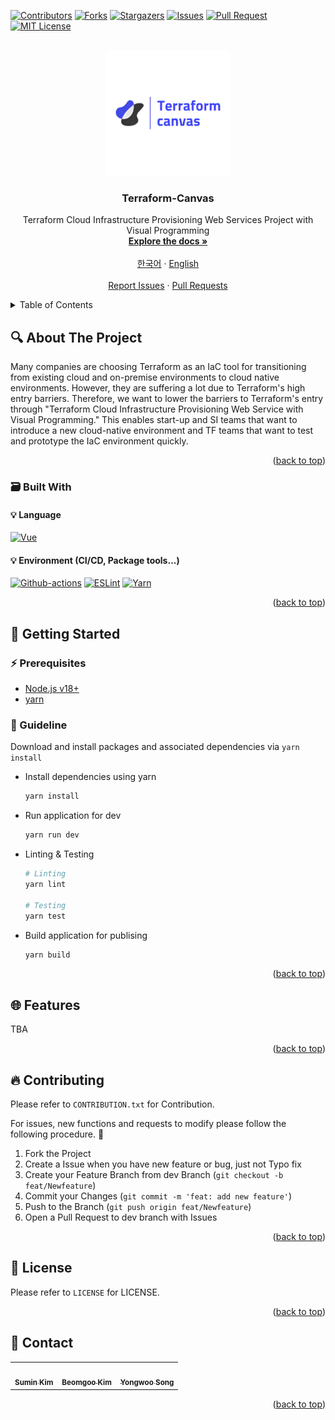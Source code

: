 <!-- Improved compatibility of back to top link: See: https://github.com/othneildrew/Best-README-Template/pull/73 -->
<a name="readme-top"></a>
[![Contributors][contributors-shield]][contributors-url] [![Forks][forks-shield]][forks-url] [![Stargazers][stars-shield]][stars-url] [![Issues][issues-shield]][issues-url] [![Pull Request][pr-shield]][pr-url] [![MIT License][license-shield]][license-url]



<!-- PROJECT LOGO -->
<br />
<div align="center">
  <a href="https://github.com/Terraform-Canvas/front-end">
    <img src="./images/canvas-logo.jpg" alt="Logo" width="200" height="200">
  </a>

<h3 align="center">Terraform-Canvas</h3>

  <p align="center">
    Terraform Cloud Infrastructure Provisioning Web Services Project with Visual Programming
    <br />
    <a href="https://facerain.notion.site/e393c21c423e46318f1dd21a3a9ed428?v=cf7ba34920154548a7d0303f27c7710b&pvs=4"><strong>Explore the docs »</strong></a>
    <br />
    <br />
    <a href="https://github.com/Terraform-Canvas/front-end/blob/main/README_kor.md">한국어</a>
    ·
    <a href="https://github.com/Terraform-Canvas/front-end/blob/main/README.md">English</a>
    <br />
    <br />
    <a href="https://github.com/Terraform-Canvas/front-end/issues">Report Issues</a>
    ·
    <a href="https://github.com/Terraform-Canvas/front-end/pulls">Pull Requests</a>
  </p>
</div>



<!-- TABLE OF CONTENTS -->
<details>
  <summary>Table of Contents</summary>
  <ol>
    <li>
      <a href="#about-the-project">About The Project</a>
      <ul>
        <li><a href="#built-with">Built With</a></li>
      </ul>
    </li>
    <li>
      <a href="#getting-started">Getting Started</a>
      <ul>
        <li><a href="#prerequisites">Prerequisites</a></li>
                <li><a href="#guideline">Guideline</a></li>
      </ul>
    </li>
    <li><a href="#features">Features</a></li>
        <li><a href="#contributing">Contributing</a></li>
    <li><a href="#license">License</a></li>
    <li><a href="#contact">Contact</a></li>
  </ol>
</details>



<!-- ABOUT THE PROJECT -->
## :mag: About The Project
Many companies are choosing Terraform as an IaC tool for transitioning from existing cloud and on-premise environments to cloud native environments. However, they are suffering a lot due to Terraform's high entry barriers. Therefore, we want to lower the barriers to Terraform's entry through "Terraform Cloud Infrastructure Provisioning Web Service with Visual Programming." This enables start-up and SI teams that want to introduce a new cloud-native environment and TF teams that want to test and prototype the IaC environment quickly.

<p align="right">(<a href="#readme-top">back to top</a>)</p>



### :card_file_box: Built With
#### :bulb: Language
[![Vue][Vue]][Vue-url]
#### :bulb: Environment (CI/CD, Package tools...)
[![Github-actions][Github-actions]][Github-actions-url] [![ESLint][ESLint]][ESLint-url] [![Yarn][Yarn]][Yarn-url]

<p align="right">(<a href="#readme-top">back to top</a>)</p>



<!-- GETTING STARTED -->
## :rocket: Getting Started

### :zap: Prerequisites
- [Node.js v18+](https://nodejs.org/)
- [yarn](https://yarnpkg.com/)


### 🚀 Guideline

Download and install packages and associated dependencies via `yarn install`
* Install dependencies using yarn
  
  ```sh
  yarn install
  ```
* Run application for dev
  
  ```sh
  yarn run dev
  ```
* Linting & Testing
  
  ```sh
  # Linting
  yarn lint

  # Testing
  yarn test
  ```
* Build application for publising

  ```sh
  yarn build
  ```


<p align="right">(<a href="#readme-top">back to top</a>)</p>





## :globe_with_meridians: Features
TBA

<p align="right">(<a href="#readme-top">back to top</a>)</p>


<!-- CONTRIBUTING -->
## :fire: Contributing
Please refer to `CONTRIBUTION.txt` for Contribution.

For issues, new functions and requests to modify please follow the following procedure. 🥰

1. Fork the Project
2. Create a Issue when you have new feature or bug, just not Typo fix
3. Create your Feature Branch from dev Branch (`git checkout -b feat/Newfeature`)
4. Commit your Changes (`git commit -m 'feat: add new feature'`)
5. Push to the Branch (`git push origin feat/Newfeature`)
6. Open a Pull Request to dev branch with Issues

<p align="right">(<a href="#readme-top">back to top</a>)</p>



<!-- LICENSE -->
## :closed_lock_with_key: License
Please refer to `LICENSE` for LICENSE.
<p align="right">(<a href="#readme-top">back to top</a>)</p>



<!-- CONTACT -->
## :speech_balloon: Contact

<table>
  <tbody>
    <tr>
      <td align="center"><a href="https://github.com/Eeap"><img src="https://avatars.githubusercontent.com/u/42088290?v=4" width="100px;" alt=""/><br /><sub><b>Sumin Kim</b></sub></a></td>
            <td align="center"><a href="https://github.com/BambooKim"><img src="https://avatars.githubusercontent.com/u/42964867?v=4" width="100px;" alt=""/><br /><sub><b>Beomgoo Kim</b></sub></a></td>
      <td align="center"><a href="https://github.com/FacerAin"><img src="https://avatars.githubusercontent.com/u/16442978?v=4" width="100px;" alt=""/><br /><sub><b>Yongwoo Song</b></sub></a></td>
    </tr>
  </tobdy>
</table>

<p align="right">(<a href="#readme-top">back to top</a>)</p>


<!-- MARKDOWN LINKS & IMAGES -->
<!-- https://www.markdownguide.org/basic-syntax/#reference-style-links -->
[contributors-shield]: https://img.shields.io/github/contributors/Terraform-Canvas/front-end.svg?style=flat
[contributors-url]: https://github.com/Terraform-Canvas/front-end/graphs/contributors
[forks-shield]: https://img.shields.io/github/forks/Terraform-Canvas/front-end.svg?style=flat
[forks-url]: https://github.com/Terraform-Canvas/front-end/network/members
[stars-shield]: https://img.shields.io/github/stars/Terraform-Canvas/front-end.svg?style=flat
[stars-url]: https://github.com/Terraform-Canvas/front-end/stargazers
[issues-shield]: https://img.shields.io/github/issues/Terraform-Canvas/front-end.svg?style=flat
[issues-url]: https://github.com/Terraform-Canvas/front-end/issues
[pr-url]: https://github.com/Terraform-Canvas/front-end/pulls
[pr-shield]: https://img.shields.io/github/issues-pr/Terraform-Canvas/front-end.svg?style=flat
[license-shield]: https://img.shields.io/github/license/Terraform-Canvas/front-end.svg?style=flat
[license-url]: https://github.com/Terraform-Canvas/front-end/blob/master/LICENSE.txt

[Yarn]: https://img.shields.io/badge/yarn-%232C8EBB.svg?style=flat&logo=yarn&logoColor=white
[Yarn-url]: https://yarnpkg.com/
[ESLint]: https://img.shields.io/badge/ESLint-4B3263?style=flat&logo=eslint&logoColor=white
[ESLint-url]: https://eslint.org/
[Vue]: https://img.shields.io/badge/Vue.js-35495E?style=flat&logo=vuedotjs&logoColor=white
[Vue-url]: https://vuejs.org/
[Go]: https://img.shields.io/badge/Go-00ADD8?style=flat&logo=Go&logoColor=white
[Go-url]: https://go.dev/
[Terraform]: https://img.shields.io/badge/Terraform-430098?style=flat&logo=Terraform&logoColor=white
[Terraform-url]: https://www.terraform.io/
[aws]: https://img.shields.io/badge/AmazonAWS-232F3E?style=flat&logo=AmazonAWS&logoColor=white
[aws-url]: https://aws.amazon.com/
[OCI]: https://img.shields.io/badge/Oracle-F80000?style=flat&logo=oracle&logoColor=black
[OCI-url]: https://www.oracle.com/kr/cloud/
[Kubernetes]: https://img.shields.io/badge/Kubernetes-326CE5?style=flat&logo=Kubernetes&logoColor=white
[Kubernetes-url]: https://kubernetes.io/ko/
[Github-actions]: https://img.shields.io/badge/GitHub_Actions-2088FF?style=flat&logo=github-actions&logoColor=white
[Github-actions-url]: https://github.com/features/actions
[Helm]: https://img.shields.io/badge/Helm-326CE5?style=flat&logo=Helm&logoColor=white
[Helm-url]: https://helm.sh/
[Accordian]: https://img.shields.io/badge/Accordian-430098?style=flat&logo=Accordian&logoColor=white
[Accordian-url]: https://accordions.co.kr/
